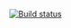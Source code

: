[![Build status](https://ci.appveyor.com/api/projects/status/mgypw8c064khsohn?svg=true)](https://ci.appveyor.com/project/Lekon999/avto6)
